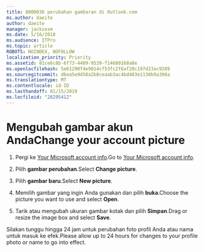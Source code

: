 ```yaml
---
title: 8000036 perubahan gambaran di Outlook.com
ms.author: daeite
author: daeite
manager: jackiesm
ms.date: 5/16/2018
ms.audience: ITPro
ms.topic: article
ROBOTS: NOINDEX, NOFOLLOW
localization_priority: Priority
ms.assetid: 81ce6c8b-6f73-4489-9539-f14680168a8e
ms.openlocfilehash: 5e61290f4e9014cf53fc2f6af20c197d23ac9289
ms.sourcegitcommit: d6ea5e9458a2b8ceaab3ac4bd483e1130b9a398a
ms.translationtype: MT
ms.contentlocale: id-ID
ms.lasthandoff: 01/15/2019
ms.locfileid: "28295412"
---
```

# <a name="change-your-account-picture"></a><span data-ttu-id="c2915-102">Mengubah gambar akun Anda</span><span class="sxs-lookup"><span data-stu-id="c2915-102">Change your account picture</span></span>

1. <span data-ttu-id="c2915-103">Pergi ke [Your Microsoft account info](https://go.microsoft.com/fwlink/p/?linkid=860841).</span><span class="sxs-lookup"><span data-stu-id="c2915-103">Go to [Your Microsoft account info](https://go.microsoft.com/fwlink/p/?linkid=860841).</span></span>
    
2. <span data-ttu-id="c2915-104">Pilih **gambar perubahan**.</span><span class="sxs-lookup"><span data-stu-id="c2915-104">Select **Change picture**.</span></span> 
    
3. <span data-ttu-id="c2915-105">Pilih **gambar baru**.</span><span class="sxs-lookup"><span data-stu-id="c2915-105">Select **New picture**.</span></span> 
    
4. <span data-ttu-id="c2915-106">Memilih gambar yang ingin Anda gunakan dan pilih **buka**.</span><span class="sxs-lookup"><span data-stu-id="c2915-106">Choose the picture you want to use and select **Open**.</span></span> 
    
5. <span data-ttu-id="c2915-107">Tarik atau mengubah ukuran gambar kotak dan pilih **Simpan**.</span><span class="sxs-lookup"><span data-stu-id="c2915-107">Drag or resize the image box and select **Save**.</span></span> 
    
<span data-ttu-id="c2915-108">Silakan tunggu hingga 24 jam untuk perubahan foto profil Anda atau nama untuk masuk ke efek.</span><span class="sxs-lookup"><span data-stu-id="c2915-108">Please allow up to 24 hours for changes to your profile photo or name to go into effect.</span></span>
  

